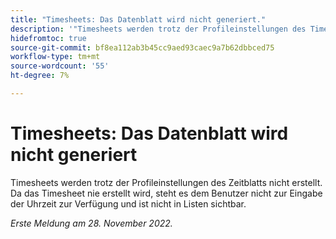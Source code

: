 ```yaml
---
title: "Timesheets: Das Datenblatt wird nicht generiert."
description: '"Timesheets werden trotz der Profileinstellungen des Timesheets nicht erstellt.  '
hidefromtoc: true
source-git-commit: bf8ea112ab3b45cc9aed93caec9a7b62dbbced75
workflow-type: tm+mt
source-wordcount: '55'
ht-degree: 7%

---
```



# Timesheets: Das Datenblatt wird nicht generiert

Timesheets werden trotz der Profileinstellungen des Zeitblatts nicht erstellt. Da das Timesheet nie erstellt wird, steht es dem Benutzer nicht zur Eingabe der Uhrzeit zur Verfügung und ist nicht in Listen sichtbar.

_Erste Meldung am 28. November 2022._

